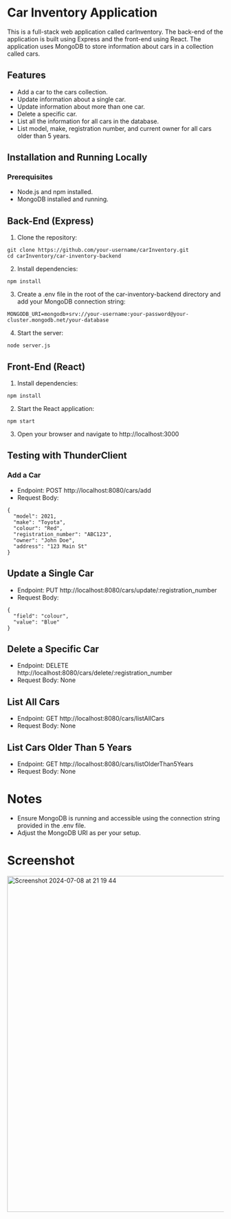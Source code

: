 # Car Inventory Application

This is a full-stack web application called carInventory. The back-end of the application is built using Express and the front-end using React. The application uses MongoDB to store information about cars in a collection called cars.

## Features
- Add a car to the cars collection.
- Update information about a single car.
- Update information about more than one car.
- Delete a specific car.
- List all the information for all cars in the database.
- List model, make, registration number, and current owner for all cars older than 5 years.

## Installation and Running Locally
### Prerequisites
- Node.js and npm installed.
- MongoDB installed and running.

## Back-End (Express)
1. Clone the repository:
```
git clone https://github.com/your-username/carInventory.git
cd carInventory/car-inventory-backend
```

2. Install dependencies:

```
npm install
```
3. Create a .env file in the root of the car-inventory-backend directory and add your MongoDB connection string:
```
MONGODB_URI=mongodb+srv://your-username:your-password@your-cluster.mongodb.net/your-database
```
4. Start the server:
```
node server.js
```

## Front-End (React)
1. Install dependencies:
```
npm install
```
2. Start the React application:
```
npm start
```
3. Open your browser and navigate to http://localhost:3000

## Testing with ThunderClient

### Add a Car
- Endpoint: POST http://localhost:8080/cars/add
- Request Body:
```
{
  "model": 2021,
  "make": "Toyota",
  "colour": "Red",
  "registration_number": "ABC123",
  "owner": "John Doe",
  "address": "123 Main St"
}
```
## Update a Single Car
- Endpoint: PUT http://localhost:8080/cars/update/:registration_number
- Request Body:
```
{
  "field": "colour",
  "value": "Blue"
}
```
## Delete a Specific Car
- Endpoint: DELETE http://localhost:8080/cars/delete/:registration_number
- Request Body: None

## List All Cars
- Endpoint: GET http://localhost:8080/cars/listAllCars
- Request Body: None

## List Cars Older Than 5 Years
- Endpoint: GET http://localhost:8080/cars/listOlderThan5Years
- Request Body: None

# Notes
- Ensure MongoDB is running and accessible using the connection string provided in the .env file.
- Adjust the MongoDB URI as per your setup.

# Screenshot
<img width="781" alt="Screenshot 2024-07-08 at 21 19 44" src="https://github.com/Mishismail/car-inventory/assets/140344029/582a56c8-dc3e-45e2-81b0-62f46bfed1e8">








